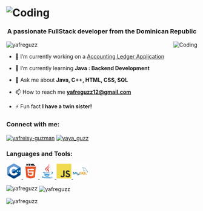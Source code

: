 <h1> <img align ="center" width = "1000" height = "" alt = "Coding" src ="https://github.com/YafreGuzz/YafreGuzz/assets/97078610/044b7e49-f9a9-4b3a-a204-aeea12c40247"/></h1>
<h3 align="center">A passionate FullStack developer from the Dominican Republic</h3>
<img align = "right" alt = "Coding" src ="https://github.com/YafreGuzz/YafreGuzz/assets/97078610/37d155ff-dfe7-48da-ad79-185ca450763e" />

<p align="left"> <img src="https://komarev.com/ghpvc/?username=yafreguzz&label=Profile%20views&color=0e75b6&style=flat" alt="yafreguzz" /> </p>

- 🔭 I’m currently working on a [Accounting Ledger Application](https://github.com/YafreGuzz/Capstone1.git)

- 🌱 I’m currently learning **Java : Backend Development**

- 💬 Ask me about **Java, C++, HTML, CSS, SQL**

- 📫 How to reach me **yafreguzz12@gmail.com**

- ⚡ Fun fact **I have a twin sister!**

<h3 align="left">Connect with me:</h3>
<p align="left">
<a href="https://linkedin.com/in/yafreisy-guzman" target="blank"><img align="center" src="https://raw.githubusercontent.com/rahuldkjain/github-profile-readme-generator/master/src/images/icons/Social/linked-in-alt.svg" alt="yafreisy-guzman" height="30" width="40" /></a>
<a href="https://instagram.com/yaya_guzz" target="blank"><img align="center" src="https://raw.githubusercontent.com/rahuldkjain/github-profile-readme-generator/master/src/images/icons/Social/instagram.svg" alt="yaya_guzz" height="30" width="40" /></a>
</p>

<h3 align="left">Languages and Tools:</h3>
<p align="left"> <a href="https://www.w3schools.com/cpp/" target="_blank" rel="noreferrer"> <img src="https://raw.githubusercontent.com/devicons/devicon/master/icons/cplusplus/cplusplus-original.svg" alt="cplusplus" width="40" height="40"/> </a> <a href="https://www.w3.org/html/" target="_blank" rel="noreferrer"> <img src="https://raw.githubusercontent.com/devicons/devicon/master/icons/html5/html5-original-wordmark.svg" alt="html5" width="40" height="40"/> </a> <a href="https://www.java.com" target="_blank" rel="noreferrer"> <img src="https://raw.githubusercontent.com/devicons/devicon/master/icons/java/java-original.svg" alt="java" width="40" height="40"/> </a> <a href="https://developer.mozilla.org/en-US/docs/Web/JavaScript" target="_blank" rel="noreferrer"> <img src="https://raw.githubusercontent.com/devicons/devicon/master/icons/javascript/javascript-original.svg" alt="javascript" width="40" height="40"/> </a> <a href="https://www.mysql.com/" target="_blank" rel="noreferrer"> <img src="https://raw.githubusercontent.com/devicons/devicon/master/icons/mysql/mysql-original-wordmark.svg" alt="mysql" width="40" height="40"/> </a> </p>

<p><img align="left" src="https://github-readme-stats.vercel.app/api/top-langs?username=yafreguzz&show_icons=true&locale=en&layout=compact" alt="yafreguzz" /></p>

<p>&nbsp;<img align="center" src="https://github-readme-stats.vercel.app/api?username=yafreguzz&show_icons=true&locale=en" alt="yafreguzz" /></p>

<p><img align="center" src="https://github-readme-streak-stats.herokuapp.com/?user=yafreguzz&" alt="yafreguzz" /></p>

